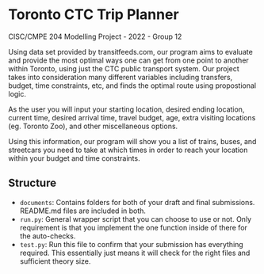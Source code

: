 # Toronto CTC Trip Planner

CISC/CMPE 204 Modelling Project - 2022 - Group 12

Using data set provided by transitfeeds.com, our program aims to evaluate and provide the most optimal ways one can get from one point to another within Toronto, using just the CTC public transport system. Our project takes into consideration many different variables including transfers, budget, time constraints, etc, and finds the optimal route using propostional logic. 

As the user you will input your starting location, desired ending location, current time, desired arrival time, travel budget, age, extra visiting locations (eg. Toronto Zoo), and other miscellaneous options. 

Using this information, our program will show you a list of trains, buses, and streetcars you need to take at which times in order to reach your location within your budget and time constraints.

## Structure

* `documents`: Contains folders for both of your draft and final submissions. README.md files are included in both.
* `run.py`: General wrapper script that you can choose to use or not. Only requirement is that you implement the one function inside of there for the auto-checks.
* `test.py`: Run this file to confirm that your submission has everything required. This essentially just means it will check for the right files and sufficient theory size.

